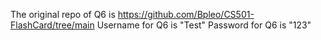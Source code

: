 The original repo of Q6 is https://github.com/Bpleo/CS501-FlashCard/tree/main
Username for Q6 is "Test"
Password for Q6 is "123"
